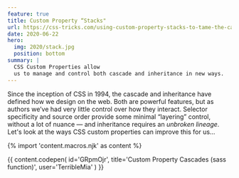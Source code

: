 ```yaml
---
feature: true
title: Custom Property “Stacks"
url: https://css-tricks.com/using-custom-property-stacks-to-tame-the-cascade/
date: 2020-06-22
hero:
  img: 2020/stack.jpg
  position: bottom
summary: |
  CSS Custom Properties allow
  us to manage and control both cascade and inheritance in new ways.
---
```


Since the inception of CSS in 1994, the cascade and inheritance have defined
how we design on the web. Both are powerful features, but as authors we’ve had
very little control over how they interact. Selector specificity and source
order provide some minimal “layering” control, without a lot of nuance — and
inheritance requires an *unbroken lineage*. Let's look at the ways
CSS custom properties can improve this for us…

{% import 'content.macros.njk' as content %}

{{ content.codepen(
  id='GRpmOjr',
  title='Custom Property Cascades (sass function)',
  user='TerribleMia'
) }}
